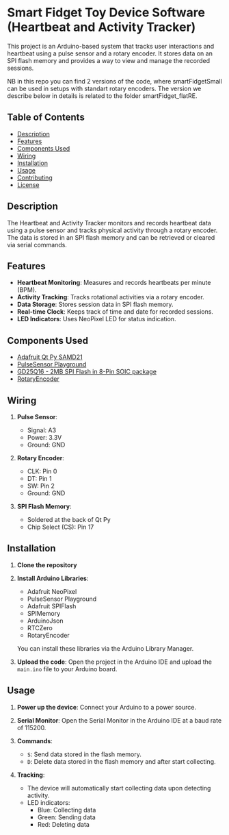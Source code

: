 # Smart Fidget Toy Device Software (Heartbeat and Activity Tracker)

This project is an Arduino-based system that tracks user interactions and heartbeat using a pulse sensor and a rotary encoder. It stores data on an SPI flash memory and provides a way to view and manage the recorded sessions.

NB in this repo you can find 2 versions of the code, where smartFidgetSmall can be used in setups with standart rotary encoders. The version we describe below in details is related to the folder smartFidget_flatRE.

## Table of Contents
- [Description](#description)
- [Features](#features)
- [Components Used](#components-used)
- [Wiring](#wiring)
- [Installation](#installation)
- [Usage](#usage)
- [Contributing](#contributing)
- [License](#license)

## Description

The Heartbeat and Activity Tracker monitors and records heartbeat data using a pulse sensor and tracks physical activity through a rotary encoder. The data is stored in an SPI flash memory and can be retrieved or cleared via serial commands.

## Features

- **Heartbeat Monitoring**: Measures and records heartbeats per minute (BPM).
- **Activity Tracking**: Tracks rotational activities via a rotary encoder.
- **Data Storage**: Stores session data in SPI flash memory.
- **Real-time Clock**: Keeps track of time and date for recorded sessions.
- **LED Indicators**: Uses NeoPixel LED for status indication.

## Components Used

- [Adafruit Qt Py SAMD21](https://www.adafruit.com/product/4600)
- [PulseSensor Playground](https://pulsesensor.com/)
- [GD25Q16 - 2MB SPI Flash in 8-Pin SOIC package](https://www.adafruit.com/product/4763)
- [RotaryEncoder](https://www.adafruit.com/product/5001)

## Wiring

1. **Pulse Sensor**:
    - Signal: A3
    - Power: 3.3V
    - Ground: GND

2. **Rotary Encoder**:
    - CLK: Pin 0
    - DT: Pin 1
    - SW: Pin 2
    - Ground: GND

3. **SPI Flash Memory**:
    - Soldered at the back of Qt Py
    - Chip Select (CS): Pin 17

## Installation

1. **Clone the repository**

2. **Install Arduino Libraries**:
    - Adafruit NeoPixel
    - PulseSensor Playground
    - Adafruit SPIFlash
    - SPIMemory
    - ArduinoJson
    - RTCZero
    - RotaryEncoder

    You can install these libraries via the Arduino Library Manager.
 
3. **Upload the code**:
    Open the project in the Arduino IDE and upload the `main.ino` file to your Arduino board.

## Usage

1. **Power up the device**: Connect your Arduino to a power source.

2. **Serial Monitor**: Open the Serial Monitor in the Arduino IDE at a baud rate of 115200.

3. **Commands**:
    - `S`: Send data stored in the flash memory.
    - `D`: Delete data stored in the flash memory and after start collecting.

4. **Tracking**:
    - The device will automatically start collecting data upon detecting activity.
    - LED indicators:
        - Blue: Collecting data
        - Green: Sending data
        - Red: Deleting data
